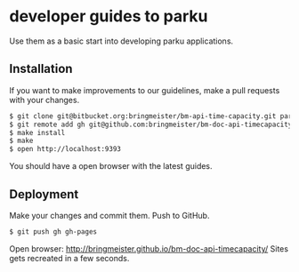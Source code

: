 # developer guides to parku

Use them as a basic start into developing parku applications.

## Installation

If you want to make improvements to our guidelines, make a pull requests with your changes.

```sh
$ git clone git@bitbucket.org:bringmeister/bm-api-time-capacity.git parku-docs
$ git remote add gh git@github.com:bringmeister/bm-doc-api-timecapacity.git
$ make install
$ make
$ open http://localhost:9393
```

You should have a open browser with the latest guides.

## Deployment

Make your changes and commit them. Push to GitHub.

```sh
$ git push gh gh-pages
```

Open browser: http://bringmeister.github.io/bm-doc-api-timecapacity/
Sites gets recreated in a few seconds.